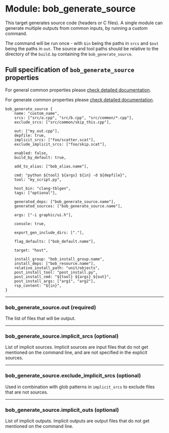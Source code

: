 Module: bob_generate_source
===========================

This target generates source code (headers or C files). A single
module can generate multiple outputs from common inputs, by running a
custom command.

The command will be run once - with `$in` being the paths in
`srcs` and `$out` being the paths in `out`.
The source and tool paths should be relative to the directory of the
`build.bp` containing the `bob_generate_source`.

## Full specification of `bob_generate_source` properties
For general common properties please
[check detailed documentation](common_module_properties.md).

For generate common properties please
[check detailed documentation](common_generate_module_properties.md).

```bp
bob_generate_source {
    name: "custom_name",
    srcs: ["src/a.cpp", "src/b.cpp", "src/common/*.cpp"],
    exclude_srcs: ["src/common/skip_this.cpp"],

    out: ["my_out.cpp"],
    depfile: true,
    implicit_srcs: ["foo/scatter.scat"],
    exclude_implicit_srcs: ["foo/skip.scat"],

    enabled: false,
    build_by_default: true,

    add_to_alias: ["bob_alias.name"],

    cmd: "python ${tool} ${args} ${in} -d ${depfile}",
    tool: "my_script.py",

    host_bin: "clang-tblgen",
    tags: ["optional"],

    generated_deps: ["bob_generate_source.name"],
    generated_sources: ["bob_generate_source.name"],

    args: ["-i graphic/ui.h"],

    console: true,

    export_gen_include_dirs: ["."],

    flag_defaults: ["bob_default.name"],

    target: "host",

    install_group: "bob_install_group.name",
    install_deps: ["bob_resource.name"],
    relative_install_path: "unit/objects",
    post_install_tool: "post_install.py",
    post_install_cmd: "${tool} ${args} ${out}",
    post_install_args: ["arg1", "arg2"],
    rsp_content: "${in}",
}
```

----
### **bob_generate_source.out** (required)
The list of files that will be output.

----
### **bob_generate_source.implicit_srcs** (optional)
List of implicit sources. Implicit sources are input files that do not get
mentioned on the command line, and are not specified in the explicit sources.

----
### **bob_generate_source.exclude_implicit_srcs** (optional)
Used in combination with glob patterns in `implicit_srcs` to exclude
files that are not sources.

----
### **bob_generate_source.implicit_outs** (optional)
List of implicit outputs. Implicit outputs are output files that do not get
mentioned on the command line.
